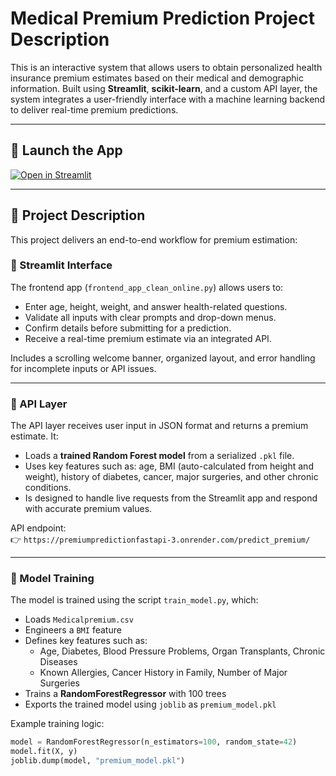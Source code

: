 #  Medical Premium Prediction Project Description

This is an interactive system that allows users to obtain personalized health insurance premium estimates based on their medical and demographic information. Built using **Streamlit**, **scikit-learn**, and a custom API layer, the system integrates a user-friendly interface with a machine learning backend to deliver real-time premium predictions.

---

## 🚀 Launch the App

[![Open in Streamlit](https://static.streamlit.io/badges/streamlit_badge_black_white.svg)](https://medicalpremiumvisualizationchloe-innocent-sonia-bmhodbm3cfnpso.streamlit.app/)

---

## 🧾 Project Description

This project delivers an end-to-end workflow for premium estimation:

### 🔹 Streamlit Interface

The frontend app (`frontend_app_clean_online.py`) allows users to:
- Enter age, height, weight, and answer health-related questions.
- Validate all inputs with clear prompts and drop-down menus.
- Confirm details before submitting for a prediction.
- Receive a real-time premium estimate via an integrated API.

Includes a scrolling welcome banner, organized layout, and error handling for incomplete inputs or API issues.

---

### 🔹 API Layer

The API layer receives user input in JSON format and returns a premium estimate. It:
- Loads a **trained Random Forest model** from a serialized `.pkl` file.
- Uses key features such as: age, BMI (auto-calculated from height and weight), history of diabetes, cancer, major surgeries, and other chronic conditions.
- Is designed to handle live requests from the Streamlit app and respond with accurate premium values.

API endpoint:  
👉 `https://premiumpredictionfastapi-3.onrender.com/predict_premium/`

---

### 🔹 Model Training

The model is trained using the script `train_model.py`, which:
- Loads `Medicalpremium.csv`
- Engineers a `BMI` feature
- Defines key features such as:
  - Age, Diabetes, Blood Pressure Problems, Organ Transplants, Chronic Diseases
  - Known Allergies, Cancer History in Family, Number of Major Surgeries
- Trains a **RandomForestRegressor** with 100 trees
- Exports the trained model using `joblib` as `premium_model.pkl`

Example training logic:

```python
model = RandomForestRegressor(n_estimators=100, random_state=42)
model.fit(X, y)
joblib.dump(model, "premium_model.pkl")
